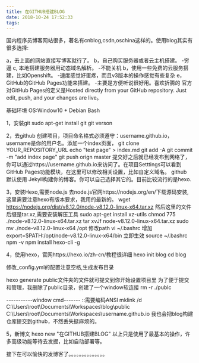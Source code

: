 ```yaml
---
title: 在GITHUB搭建BLOG
date: 2018-10-24 17:52:33
tags:
---
```


国内程序员博客网站很多，著名有cnblog,csdn,oschina这样的。使用blog其实有很多选择:

a，去上面的网站直接写博客就行了。
b，自己购买服务器或者云主机搭建。             -穷逼
c, 本地搭建服务器用动态域名解析。             -不能关机
b，使用一些免费的云服务搭建，比如Openshift。  -速度感觉好蛋疼，而且v3版本的操作感觉有些复杂
e，GitHub的GitHub Pages功能来搭建。           -主要是方便听说很好用。喜欢折腾的
官方对GitHub Pages的定义是Hosted directly from your GitHub repository. Just edit, push, and your changes are live。

基础环境
OS:Window10 + Debian Bash 

1，安装git
   sudo apt-get install git
   git verson
  
2，去github 创建项目，项目命名格式必须遵守：username.github.io，username是你的用户名。添加一个index页面，
   git clone YOUR_REPOSITORY_URL
   echo "test page" > index.md
   git add -A
   git commit -m "add index page"
   git push orign master
   提交好之后就已经发布到网络了，
   你可以通过https://username.github.io来访问了。在项目Setttings可以看到GitHub Pages功能模块，在这里可以修改相关设置，比如自定义域名。
   github 默认使用 Jekyll构建你的博客。你可以自己选择其它的。目前比较流行的是hexo.
  
3，安装Hexo,需要node.js
   去node.js官网https://nodejs.org/en/下载源码安装,这里需要注意hexo有版本要求，我用的最新的。
   wget https://nodejs.org/dist/v8.12.0/node-v8.12.0-linux-x64.tar.xz
   然后这里的文件后缀是tar.xz,需要安装解压工具
   sudo apt-get install xz-utils
   chmod 775 ./node-v8.12.0-linux-x64.tar.xz
   tar xvJf node-v8.12.0-linux-x64.tar.xz
   sudo mv  ./node-v8.12.0-linux-x64 /opt
   修改path
   vi ~/.bashrc
   增加 export=$PATH:/opt/node-v8.12.0-linux-x64/bin
   立即生效
   source ~/.bashrc
   npm -v
   npm install hexo-cli -g
  
4，使用hexo，官网https://hexo.io/zh-cn/教程很详细
   hexo init blog 
   cd blog 
   
   修改_config.yml的配置注意空格,生成发布目录
   
   hexo generate
   public文件夹的文件就可提交到你开始设置项目里
   为了便于提交和管理，我删除了public目录，创建了一个window软连接
   rm -r ./publc
   
   -----------window cmd-------
   ::需要编码ANSI
   mklink /d C:\Users\root\Documents\Workspaces\blog\public  C:\Users\root\Documents\Workspaces\username.github.io
   我也会把blog构建仓库提交到github，不然丢失挺麻烦的。
   
5，新博文
   hexo new "在GITHUB搭建BLOG"
   以上只是使用了最基本的操作，许多高级功能等待去发掘，比如自动部署等。
   
   
接下在可以愉快的发博客了。。。。。。。。。。。。。。

  

